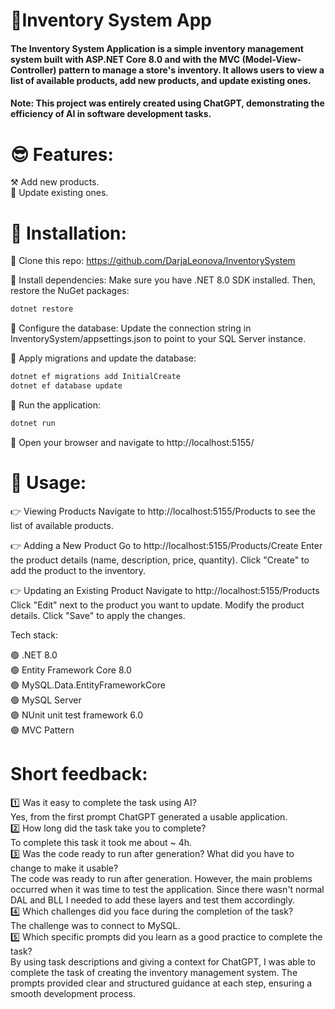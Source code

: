 # 📝Inventory System App 

#### The Inventory System Application is a simple inventory management system built with ASP.NET Core 8.0 and with the MVC (Model-View-Controller) pattern to manage a store's inventory. It allows users to view a list of available products, add new products, and update existing ones.
#### Note: This project was entirely created using ChatGPT, demonstrating the efficiency of AI in software development tasks.

# 😎 Features:

⚒️ Add new products.
<br>
📝 Update existing ones.
<br>

# 🥸 Installation:

🩷 Clone this repo: https://github.com/DarjaLeonova/InventorySystem

🧡 Install dependencies:
Make sure you have .NET 8.0 SDK installed. Then, restore the NuGet packages:
```bash
dotnet restore
```
💛 Configure the database:
Update the connection string in InventorySystem/appsettings.json to point to your SQL Server instance.

💚 Apply migrations and update the database:

```bash
dotnet ef migrations add InitialCreate
dotnet ef database update
```
💙 Run the application:

```bash
dotnet run
```
🩵 Open your browser and navigate to http://localhost:5155/

# 🤔 Usage:

👉 Viewing Products
Navigate to http://localhost:5155/Products to see the list of available products.

👉 Adding a New Product
Go to http://localhost:5155/Products/Create
Enter the product details (name, description, price, quantity).
Click "Create" to add the product to the inventory.

👉 Updating an Existing Product
Navigate to http://localhost:5155/Products
Click "Edit" next to the product you want to update.
Modify the product details.
Click "Save" to apply the changes.

Tech stack: 

🟢 .NET 8.0
<br>
🟢 Entity Framework Core 8.0
<br>
🟢 MySQL.Data.EntityFrameworkCore
<br>
🟢 MySQL Server
<br>
🟢 NUnit unit test framework 6.0
<br>
🟢 MVC Pattern

# Short feedback: 
1️⃣ Was it easy to complete the task using AI?
<br>
Yes, from the first prompt ChatGPT generated a usable application.
<br>
2️⃣ How long did the task take you to complete?
<br>
To complete this task it took me about ~ 4h. 
<br>
3️⃣ Was the code ready to run after generation? What did you have to change to make it usable?
<br>
The code was ready to run after generation. 
However, the main problems occurred when it was time to test the application. Since there wasn't normal DAL and BLL I needed to add these layers and test them accordingly.
<br>
4️⃣ Which challenges did you face during the completion of the task?
<br>
The challenge was to connect to MySQL.
<br>
5️⃣ Which specific prompts did you learn as a good practice to complete the task?
<br>
By using task descriptions and giving a context for ChatGPT, I was able to complete the task of creating the inventory management system. 
The prompts provided clear and structured guidance at each step, ensuring a smooth development process.

